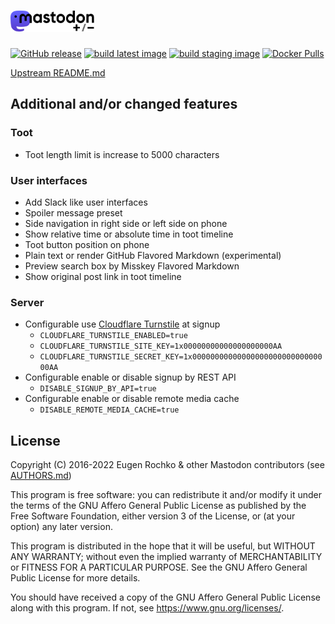 <h1><picture>
  <source media="(prefers-color-scheme: dark)" srcset="./lib/assets/wordmark.dark.png?raw=true">
  <source media="(prefers-color-scheme: light)" srcset="./lib/assets/wordmark.light.png?raw=true">
  <img alt="Mastodon" src="./lib/assets/wordmark.light.png?raw=true" height="34">
</picture></h1>

[![GitHub release](https://img.shields.io/github/release/mstdn-plusminus-io/mastodon.svg)][releases]
[![build latest image](https://github.com/mstdn-plusminus-io/mastodon/actions/workflows/latest.yml/badge.svg?branch=master)](https://github.com/mstdn-plusminus-io/mastodon/actions/workflows/latest.yml)
[![build staging image](https://github.com/mstdn-plusminus-io/mastodon/actions/workflows/staging.yml/badge.svg?branch=staging)](https://github.com/mstdn-plusminus-io/mastodon/actions/workflows/staging.yml)
[![Docker Pulls](https://img.shields.io/docker/pulls/plusminusio/mastodon.svg)][docker]

[releases]: https://github.com/mstdn-plusminus-io/mastodon/releases
[docker]: https://hub.docker.com/r/plusminusio/mastodon/

[Upstream README.md](https://github.com/mastodon/mastodon/blob/main/README.md)

## Additional and/or changed features

### Toot

- Toot length limit is increase to 5000 characters

### User interfaces

- Add Slack like user interfaces
- Spoiler message preset
- Side navigation in right side or left side on phone
- Show relative time or absolute time in toot timeline
- Toot button position on phone
- Plain text or render GitHub Flavored Markdown (experimental)
- Preview search box by Misskey Flavored Markdown
- Show original post link in toot timeline

### Server

- Configurable use [Cloudflare Turnstile](https://www.cloudflare.com/ja-jp/products/turnstile/) at signup
  - `CLOUDFLARE_TURNSTILE_ENABLED=true`
  - `CLOUDFLARE_TURNSTILE_SITE_KEY=1x00000000000000000000AA`
  - `CLOUDFLARE_TURNSTILE_SECRET_KEY=1x0000000000000000000000000000000AA`
- Configurable enable or disable signup by REST API
  - `DISABLE_SIGNUP_BY_API=true`
- Configurable enable or disable remote media cache
  - `DISABLE_REMOTE_MEDIA_CACHE=true`

## License

Copyright (C) 2016-2022 Eugen Rochko & other Mastodon contributors (see [AUTHORS.md](AUTHORS.md))

This program is free software: you can redistribute it and/or modify it under the terms of the GNU Affero General Public License as published by the Free Software Foundation, either version 3 of the License, or (at your option) any later version.

This program is distributed in the hope that it will be useful, but WITHOUT ANY WARRANTY; without even the implied warranty of MERCHANTABILITY or FITNESS FOR A PARTICULAR PURPOSE. See the GNU Affero General Public License for more details.

You should have received a copy of the GNU Affero General Public License along with this program. If not, see <https://www.gnu.org/licenses/>.
